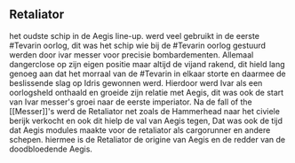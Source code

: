 ## Retaliator

het oudste schip in de Aegis line-up. werd veel gebruikt in de eerste #Tevarin oorlog, dit was het schip wie bij de #Tevarin oorlog gestuurd werden door ivar messer voor precisie bombardementen. Allemaal dangerclose op zijn eigen positie maar altijd de vijand rakend, dit hield lang genoeg aan dat het morraal van de #Tevarin in elkaar storte en daarmee de beslissende slag op Idris gewonnen werd. Hierdoor werd Ivar als een oorlogsheld onthaald en groeide zijn relatie met Aegis, dit was ook de start van Ivar messer's groei naar de eerste imperiator. Na de fall of the [[Messer]]'s werd de Retaliator net zoals de Hammerhead naar het civiele berijk verkocht en ook dit hielp de val van Aegis tegen, Dat was ook de tijd dat Aegis modules maakte voor de retaliator als cargorunner en andere schepen. hiermee is de Retaliator de origine van Aegis en de redder van de doodbloedende Aegis.